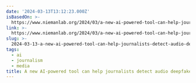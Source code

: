 ```yaml
---
date: '2024-03-13T13:12:23.000Z'
isBasedOn: >-
  https://www.niemanlab.org/2024/03/a-new-ai-powered-tool-can-help-journalists-detect-audio-deepfakes-in-spanish/
link: >-
  https://www.niemanlab.org/2024/03/a-new-ai-powered-tool-can-help-journalists-detect-audio-deepfakes-in-spanish/
slug: >-
  2024-03-13-a-new-ai-powered-tool-can-help-journalists-detect-audio-deepfakes-in-spanis
tags:
  - ai
  - journalism
  - media
title: A new AI-powered tool can help journalists detect audio deepfakes in Spanis
---
```


